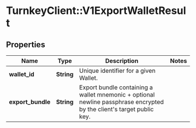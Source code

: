 # TurnkeyClient::V1ExportWalletResult

## Properties
Name | Type | Description | Notes
------------ | ------------- | ------------- | -------------
**wallet_id** | **String** | Unique identifier for a given Wallet. | 
**export_bundle** | **String** | Export bundle containing a wallet mnemonic + optional newline passphrase encrypted by the client&#x27;s target public key. | 

